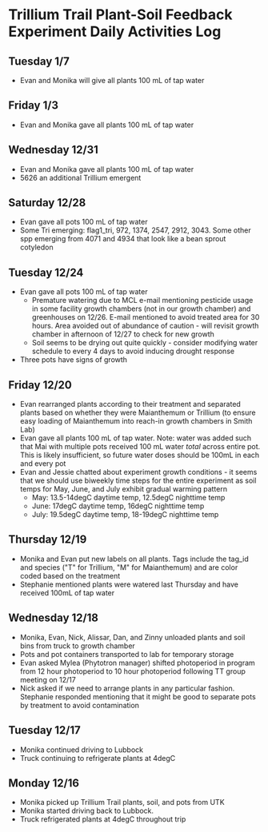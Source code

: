 # Trillium Trail Plant-Soil Feedback Experiment Daily Activities Log

## Tuesday 1/7
 - Evan and Monika will give all plants 100 mL of tap water

## Friday 1/3
 - Evan and Monika gave all plants 100 mL of tap water

## Wednesday 12/31
 - Evan and Monika gave all plants 100 mL of tap water
 - 5626 an additional Trillium emergent

## Saturday 12/28
 - Evan gave all pots 100 mL of tap water
 - Some Tri emerging: flag1_tri, 972, 1374, 2547, 2912, 3043. Some other spp emerging from 4071 and 4934 that look like a bean sprout cotyledon

## Tuesday 12/24
 - Evan gave all pots 100 mL of tap water
    - Premature watering due to MCL e-mail mentioning pesticide usage in some facility growth chambers (not in our growth chamber) and greenhouses on 12/26. E-mail mentioned to avoid treated area for 30 hours. Area avoided out of abundance of caution - will revisit growth chamber in afternoon of 12/27 to check for new growth
    - Soil seems to be drying out quite quickly - consider modifying water schedule to every 4 days to avoid inducing drought response
 - Three pots have signs of growth

## Friday 12/20
 - Evan rearranged plants according to their treatment and separated plants based on whether they were Maianthemum or Trillium (to ensure easy loading of Maianthemum into reach-in growth chambers in Smith Lab)
 - Evan gave all plants 100 mL of tap water. Note: water was added such that Mai with multiple pots received 100 mL water _total_ across entire pot. This is likely insufficient, so future water doses should be 100mL in each and every pot
 - Evan and Jessie chatted about experiment growth conditions - it seems that we should use biweekly time steps for the entire experiment as soil temps for May, June, and July exhibit gradual warming pattern
    - May: 13.5-14degC daytime temp, 12.5degC nighttime temp
    - June: 17degC daytime temp, 16degC nighttime temp
    - July: 19.5degC daytime temp, 18-19degC nighttime temp

## Thursday 12/19
 - Monika and Evan put new labels on all plants. Tags include the tag_id and species ("T" for Trillium, "M" for Maianthemum) and are color coded based on the treatment
 - Stephanie mentioned plants were watered last Thursday and have received 100mL of tap water

## Wednesday 12/18
 - Monika, Evan, Nick, Alissar, Dan, and Zinny unloaded plants and soil bins from truck to growth chamber
 - Pots and pot containers transported to lab for temporary storage
 - Evan asked Mylea (Phytotron manager) shifted photoperiod in program from 12 hour photoperiod to 10 hour photoperiod following TT group meeting on 12/17
 - Nick asked if we need to arrange plants in any particular fashion. Stephanie responded mentioning that it might be good to separate pots by treatment to avoid contamination

## Tuesday 12/17
 - Monika continued driving to Lubbock
 - Truck continuing to refrigerate plants at 4degC

## Monday 12/16
 - Monika picked up Trillium Trail plants, soil, and pots from UTK
 - Monika started driving back to Lubbock. 
 - Truck refrigerated plants at 4degC throughout trip